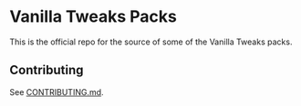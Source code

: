 # Vanilla Tweaks Packs

This is the official repo for the source of some of the Vanilla Tweaks packs.

## Contributing

See [CONTRIBUTING.md](CONTRIBUTING.md).
